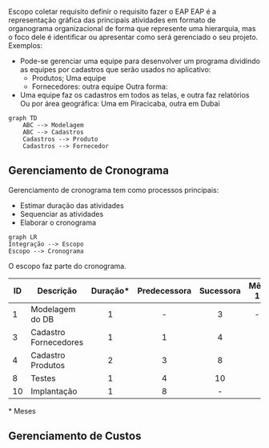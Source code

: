 Escopo
coletar requisito
definir o requisito
fazer o EAP
EAP é a representação gráfica das principais atividades em formato de organograma organizacional de forma que represente uma hierarquia, mas o foco dele é identificar ou apresentar como será gerenciado o seu projeto.
Exemplos:
- Pode-se gerenciar uma equipe para desenvolver um programa dividindo as equipes por cadastros que serão usados no aplicativo:
	- Produtos; Uma equipe
	- Fornecedores: outra equipe
Outra forma:
- Uma equipe faz os cadastros em todos as telas, e outra faz relatórios
Ou por área geográfica: Uma em Piracicaba, outra em Dubai

```mermaid
graph TD
    ABC --> Modelagem
    ABC --> Cadastros
    Cadastros --> Produto
    Cadastros --> Fornecedor
```

## Gerenciamento de Cronograma
Gerenciamento de cronograma tem como processos principais:
- Estimar duração das atividades
- Sequenciar as atividades
- Elaborar o cronograma

```mermaid
graph LR
Integração --> Escopo 
Escopo --> Cronograma
```

O escopo faz parte do cronograma.

| ID | Descrição | Duração* | Predecessora | Sucessora | Mês 1 | Mês 2 | Mês 3 |
|--|--|:--:|:--:|:--:|:--:|:--:|:--:|
| 1 | Modelagem do DB | 1 | - | 3 | - |  |  |  |
| 3 | Cadastro Fornecedores | 1 | 1 | 4 |  | - | - |
| 4 | Cadastro Produtos | 2 | 3 | 8 |  |  |  |
| 8 | Testes | 1 | 4 | 10 |  |  |  |
| 10 | Implantação | 1 | 8 | - |  |  |  |
\* Meses

## Gerenciamento de Custos

<!--stackedit_data:
eyJoaXN0b3J5IjpbLTU0MDk5MDIwNCwtMTE2MjE3MTY3N119
-->